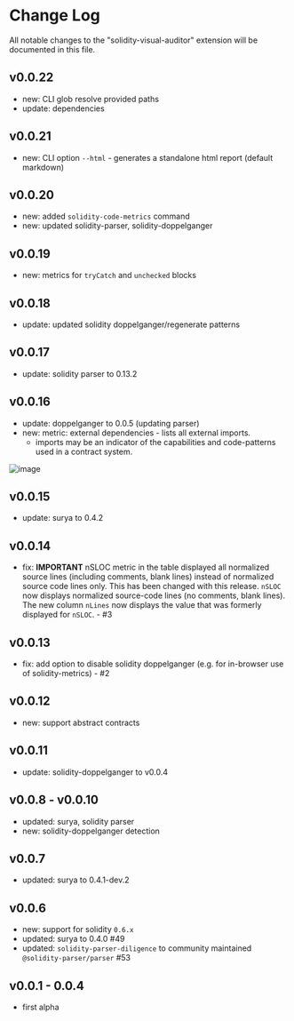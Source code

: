 # Change Log
All notable changes to the "solidity-visual-auditor" extension will be documented in this file.

## v0.0.22
- new: CLI glob resolve provided paths
- update: dependencies

## v0.0.21
- new: CLI option `--html` - generates a standalone html report (default markdown)

## v0.0.20
- new: added `solidity-code-metrics` command
- new: updated solidity-parser, solidity-doppelganger

## v0.0.19
- new: metrics for `tryCatch` and `unchecked` blocks

## v0.0.18
- update: updated solidity doppelganger/regenerate patterns
  
## v0.0.17
- update: solidity parser to 0.13.2

## v0.0.16
- update: doppelganger to 0.0.5 (updating parser)
- new: metric: external dependencies - lists all external imports. 
    - imports may be an indicator of the capabilities and code-patterns used in a contract system.

![image](https://user-images.githubusercontent.com/2865694/103999393-1e008d00-519d-11eb-9ccd-77e1387781b1.png)

## v0.0.15
- update: surya to 0.4.2

## v0.0.14
- fix: **IMPORTANT** nSLOC metric in the table displayed all normalized source lines (including comments, blank lines) instead of normalized source code lines only. This has been changed with this release. `nSLOC` now displays normalized source-code lines (no comments, blank lines). The new column `nLines`  now displays the value that was formerly displayed for `nSLOC`. - #3

## v0.0.13
- fix: add option to disable solidity doppelganger (e.g. for in-browser use of solidity-metrics) - #2

## v0.0.12
- new: support abstract contracts

## v0.0.11
- update: solidity-doppelganger to v0.0.4

## v0.0.8 - v0.0.10
- updated: surya, solidity parser
- new: solidity-doppelganger detection
  
## v0.0.7
- updated: surya to 0.4.1-dev.2

## v0.0.6
- new: support for solidity `0.6.x`
- updated: surya to 0.4.0 #49
- updated: `solidity-parser-diligence` to community maintained `@solidity-parser/parser` #53

## v0.0.1 - 0.0.4

- first alpha
